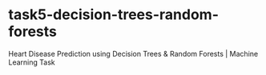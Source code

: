 # task5-decision-trees-random-forests
Heart Disease Prediction using Decision Trees &amp; Random Forests | Machine Learning Task

